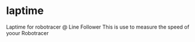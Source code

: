 # laptime
Laptime for robotracer @ Line Follower
This is use to measure the speed of yoour Robotracer
